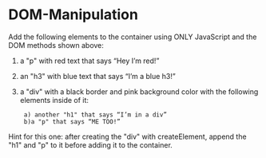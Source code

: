 # DOM-Manipulation

Add the following elements to the container using ONLY JavaScript and the DOM methods shown above:

1. a "p" with red text that says “Hey I’m red!”
2. an "h3" with blue text that says “I’m a blue h3!”
3. a "div" with a black border and pink background color with the following elements inside of it:

        a) another "h1" that says “I’m in a div”
        b)a "p" that says “ME TOO!”


Hint for this one: after creating the "div" with createElement, append the "h1" and "p" to it before adding it to the container.